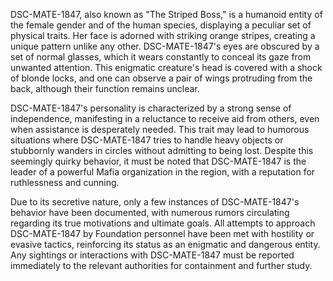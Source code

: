 DSC-MATE-1847, also known as "The Striped Boss," is a humanoid entity of the female gender and of the human species, displaying a peculiar set of physical traits. Her face is adorned with striking orange stripes, creating a unique pattern unlike any other. DSC-MATE-1847's eyes are obscured by a set of normal glasses, which it wears constantly to conceal its gaze from unwanted attention. This enigmatic creature's head is covered with a shock of blonde locks, and one can observe a pair of wings protruding from the back, although their function remains unclear.

DSC-MATE-1847's personality is characterized by a strong sense of independence, manifesting in a reluctance to receive aid from others, even when assistance is desperately needed. This trait may lead to humorous situations where DSC-MATE-1847 tries to handle heavy objects or stubbornly wanders in circles without admitting to being lost. Despite this seemingly quirky behavior, it must be noted that DSC-MATE-1847 is the leader of a powerful Mafia organization in the region, with a reputation for ruthlessness and cunning. 

Due to its secretive nature, only a few instances of DSC-MATE-1847's behavior have been documented, with numerous rumors circulating regarding its true motivations and ultimate goals. All attempts to approach DSC-MATE-1847 by Foundation personnel have been met with hostility or evasive tactics, reinforcing its status as an enigmatic and dangerous entity. Any sightings or interactions with DSC-MATE-1847 must be reported immediately to the relevant authorities for containment and further study.
